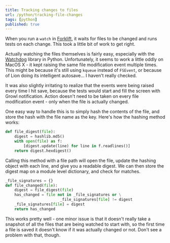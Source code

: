 ```yaml
---
title: Tracking changes to files
url: /python/tracking-file-changes
tags: [python]
published: true
---
```


When you run a `watch` in [Forklift][forklift], it waits for files to be changed and runs tests on each change. This took a little bit of work to get right. 

Actually watching the files themselves is fairly easy, especially with the [Watchdog][watchdog] library in Python. Unfortunately, it seems to work a little oddly on MacOS X - it kept raising the same file modification event multiple times. This might be because it's still using `kqueue` instead of `FSEvent`, or because of Lion doing its intelligent autosave… I haven't really checked. 

It was also slightly irritating to realize that the events were being raised every time I hit save, because the tests would start and fill the screen with Growl notification. Action doesn't need to be taken on every file modification event - only when the file is actually changed. 

One easy way to handle this is to simply hash the contents of the file, and store the hash with the file name as the key. Here's how the hashing method works:

```python
def file_digest(file):
    digest = hashlib.md5()
    with open(file) as f:
        [digest.update(line) for line in f.readlines()]
    return digest.hexdigest()
```

Calling this method with a file path will open the file, update the hashing object with each line, and give you a readable digest. We can then store the digest map on a module level dictionary, and check for matches. 
    
```python
_file_signatures = {}
def file_changed(file):
    digest = file_digest(file)
    has_changed = file not in _file_signatures or \
                        _file_signatures[file] != digest
    _file_signatures[file] = digest
    return has_changed
```

This works pretty well - one minor issue is that it doesn't really take a snapshot of all the files that are being watched to start with, so the first time a file is saved it doesn't know if it was actually changed or not. Don't see a problem with that, though. 


[forklift]: http://www.runway7.net/forklift
[watchdog]: http://packages.python.org/watchdog/


